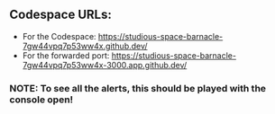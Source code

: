 ## Codespace URLs:
- For the Codespace: https://studious-space-barnacle-7gw44vpq7p53ww4x.github.dev/
- For the forwarded port: https://studious-space-barnacle-7gw44vpq7p53ww4x-3000.app.github.dev/

### NOTE: To see all the alerts, this should be played with the console open! 
